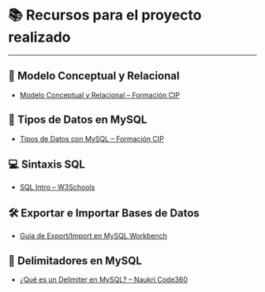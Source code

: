 # 📚 Recursos para el proyecto realizado

---

## 🔷 Modelo Conceptual y Relacional
- [Modelo Conceptual y Relacional – Formación CIP](https://aula.formacioncip.com/mod/page/view.php?id=257593)

## 🧮 Tipos de Datos en MySQL
- [Tipos de Datos con MySQL – Formación CIP](https://aula.formacioncip.com/mod/page/view.php?id=269904)

## 💻 Sintaxis SQL
- [SQL Intro – W3Schools](https://www.w3schools.com/sql/sql_intro.asp)

## 🛠️ Exportar e Importar Bases de Datos
- [Guía de Export/Import en MySQL Workbench](https://help.fortrabbit.com/mysql-export-import#:~:text=MySQL%20export%20import%20using%20MySQL%20Workbench%20(GUI)&text=Choose%3A%20Server%20%3E%20Data%20Export%20from,Choose%20a%20local%20destination%20file)

## 📌 Delimitadores en MySQL
- [¿Qué es un Delimiter en MySQL? – Naukri Code360](https://www.naukri.com/code360/library/what-is-a-delimiter-in-mysql)
